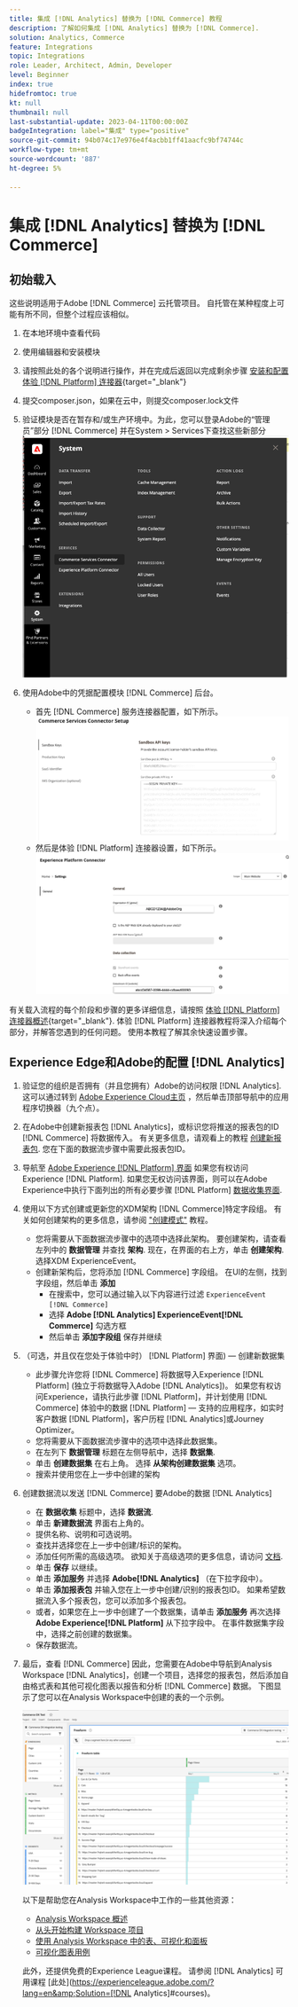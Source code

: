 ```yaml
---
title: 集成 [!DNL Analytics] 替换为 [!DNL Commerce] 教程
description: 了解如何集成 [!DNL Analytics] 替换为 [!DNL Commerce].
solution: Analytics, Commerce
feature: Integrations
topic: Integrations
role: Leader, Architect, Admin, Developer
level: Beginner
index: true
hidefromtoc: true
kt: null
thumbnail: null
last-substantial-update: 2023-04-11T00:00:00Z
badgeIntegration: label="集成" type="positive"
source-git-commit: 94b074c17e976e4f4acbb1ff41aacfc9bf74744c
workflow-type: tm+mt
source-wordcount: '887'
ht-degree: 5%

---
```



# 集成 [!DNL Analytics] 替换为 [!DNL Commerce]

## 初始载入

这些说明适用于Adobe [!DNL Commerce] 云托管项目。 自托管在某种程度上可能有所不同，但整个过程应该相似。

1. 在本地环境中查看代码
1. 使用编辑器和安装模块
1. 请按照此处的各个说明进行操作，并在完成后返回以完成剩余步骤
   [安装和配置体验 [!DNL Platform] 连接器](https://experienceleague.adobe.com/docs/commerce-merchant-services/experience-platform-connector/fundamentals/install.html){target="_blank"}


1. 提交composer.json，如果在云中，则提交composer.lock文件
1. 验证模块是否在暂存和/或生产环境中。为此，您可以登录Adobe的“管理员”部分 [!DNL Commerce] 并在System > Services下查找这些新部分
   ![体验 [!DNL Platform] 连接器扩展](./assets/analytics-commerce/admin-view-experience-platform-commector-extension.png)

1. 使用Adobe中的凭据配置模块 [!DNL Commerce] 后台。
   * 首先 [!DNL Commerce] 服务连接器配置，如下所示。
     ![[!DNL Commerce] 服务连接器设置](./assets/analytics-commerce/commerce-services-connector-setup.png)
   * 然后是体验 [!DNL Platform] 连接器设置，如下所示。
     ![体验 [!DNL Platform] 连接器](./assets/analytics-commerce/experience-platform-connector.png)

有关载入流程的每个阶段和步骤的更多详细信息，请按照 [体验 [!DNL Platform] 连接器概述](https://experienceleague.adobe.com/docs/commerce-merchant-services/experience-platform-connector/overview.html){target="_blank"}. 体验 [!DNL Platform] 连接器教程将深入介绍每个部分，并解答您遇到的任何问题。 使用本教程了解其余快速设置步骤。

## Experience Edge和Adobe的配置 [!DNL Analytics]

1. 验证您的组织是否拥有（并且您拥有）Adobe的访问权限 [!DNL Analytics]. 这可以通过转到 [Adobe Experience Cloud主页](https://experience.adobe.com/) ，然后单击顶部导航中的应用程序切换器（九个点）。

1. 在Adobe中创建新报表包 [!DNL Analytics]，或标识您将推送的报表包的ID [!DNL Commerce] 将数据传入。 有关更多信息，请观看上的教程 [创建新报表包](https://experienceleague.adobe.com/docs/analytics-learn/tutorials/intro-to-analytics/analytics-basics/understanding-and-creating-report-suites.html). 您在下面的数据流步骤中需要此报表包ID。

1. 导航至 [Adobe Experience [!DNL Platform] 界面](https://platform.adobe.com) 如果您有权访问Experience [!DNL Platform]. 如果您无权访问该界面，则可以在Adobe Experience中执行下面列出的所有必要步骤 [!DNL Platform] [数据收集界面](https://experience.adobe.com/#/data-collection).

1. 使用以下方式创建或更新您的XDM架构 [!DNL Commerce]特定字段组。 有关如何创建架构的更多信息，请参阅 [&quot;创建模式&quot;](https://experienceleague.adobe.com/docs/platform-learn/tutorials/schemas/create-schemas.html) 教程。
   * 您将需要从下面数据流步骤中的选项中选择此架构。 要创建架构，请查看左列中的 **数据管理** 并查找 **架构**. 现在，在界面的右上方，单击 **创建架构**. 选择XDM ExperienceEvent。
   * 创建新架构后，您将添加 [!DNL Commerce] 字段组。 在UI的左侧，找到字段组，然后单击 **添加**
      * 在搜索中，您可以通过输入以下内容进行过滤 `ExperienceEvent [!DNL Commerce]`
      * 选择 **Adobe [!DNL Analytics] ExperienceEvent[!DNL Commerce]** 勾选方框
      * 然后单击 **添加字段组** 保存并继续

1. （可选，并且仅在您处于体验中时） [!DNL Platform] 界面) — 创建新数据集
   * 此步骤允许您将 [!DNL Commerce] 将数据导入Experience [!DNL Platform] (独立于将数据导入Adobe [!DNL Analytics])。 如果您有权访问Experience，请执行此步骤 [!DNL Platform]，并计划使用 [!DNL Commerce] 体验中的数据 [!DNL Platform] — 支持的应用程序，如实时客户数据 [!DNL Platform]，客户历程 [!DNL Analytics]或Journey Optimizer。
   * 您将需要从下面数据流步骤中的选项中选择此数据集。
   * 在左列下 **数据管理** 标题在左侧导航中，选择 **数据集**.
   * 单击 **创建数据集** 在右上角。 选择 **从架构创建数据集** 选项。
   * 搜索并使用您在上一步中创建的架构

1. 创建数据流以发送 [!DNL Commerce] 要Adobe的数据 [!DNL Analytics]
   * 在 **数据收集** 标题中，选择 **数据流**.
   * 单击 **新建数据流** 界面右上角的。
   * 提供名称、说明和可选说明。
   * 查找并选择您在上一步中创建/标识的架构。
   * 添加任何所需的高级选项。 欲知关于高级选项的更多信息，请访问 [文档](https://experienceleague.adobe.com/docs/experience-platform/datastreams/configure.html?lang=zh-Hans).
   * 单击 **保存** 以继续。
   * 单击 **添加服务** 并选择 **Adobe[!DNL Analytics]** （在下拉字段中）。
   * 单击 **添加报表包** 并输入您在上一步中创建/识别的报表包ID。 如果希望数据流入多个报表包，您可以添加多个报表包。
   * 或者，如果您在上一步中创建了一个数据集，请单击 **添加服务** 再次选择 **Adobe Experience[!DNL Platform]** 从下拉字段中。 在事件数据集字段中，选择之前创建的数据集。
   * 保存数据流。

1. 最后，查看 [!DNL Commerce] 因此，您需要在Adobe中导航到Analysis Workspace [!DNL Analytics]，创建一个项目，选择您的报表包，然后添加自由格式表和其他可视化图表以报告和分析 [!DNL Commerce] 数据。 下图显示了您可以在Analysis Workspace中创建的表的一个示例。

   ![[!DNL Analytics] 某些商业数据的屏幕截图](./assets/analytics-commerce/analytics-screenshot-commerce-items.png)

   以下是帮助您在Analysis Workspace中工作的一些其他资源：

   * [Analysis Workspace 概述](https://experienceleague.adobe.com/docs/analytics-learn/tutorials/analysis-workspace/analysis-workspace-basics/analysis-workspace-overview.html)
   * [从头开始构建 Workspace 项目](https://experienceleague.adobe.com/docs/analytics-learn/tutorials/analysis-workspace/analysis-workspace-basics/building-a-workspace-project-from-scratch.html)
   * [使用 Analysis Workspace 中的表、可视化和面板](https://experienceleague.adobe.com/docs/analytics-learn/tutorials/analysis-workspace/using-panels/using-tables-visualizations-and-panels.html)
   * [可视化图表用例](https://experienceleague.adobe.com/docs/analytics-learn/tutorials/analysis-workspace/visualizations/visualization-use-cases.html)

   此外，还提供免费的Experience League课程。 请参阅 [!DNL Analytics] 可用课程 [此处](https://experienceleague.adobe.com/?lang=en&amp;Solution=[!DNL Analytics]#courses)。
